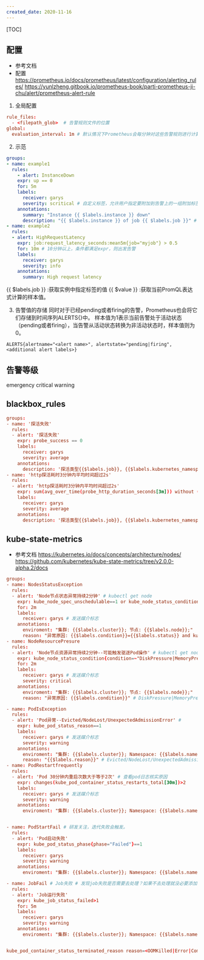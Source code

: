 ```yaml
---
created_date: 2020-11-16
---
```


[TOC]

## 配置
- 参考文档 
- 配置
https://prometheus.io/docs/prometheus/latest/configuration/alerting_rules/
https://yunlzheng.gitbook.io/prometheus-book/parti-prometheus-ji-chu/alert/prometheus-alert-rule
1. 全局配置
```conf
rule_files:
  - <filepath_glob>  # 告警规则文件的位置
global:
  evaluation_interval: 1m # 默认情况下Prometheus会每分钟对这些告警规则进行计算，如果想定义自己的告警计算周期，则可以通过evaluation_interval来覆盖默认的计算周期
```
2. 示范
```yaml
groups:
- name: example1
  rules:
    - alert: InstanceDown
    expr: up == 0
    for: 5m
    labels:
      receiver: garys
      severity: scritical # 自定义标签，允许用户指定要附加到告警上的一组附加标签。
    annotations:
      summary: "Instance {{ $labels.instance }} down"
      description: "{{ $labels.instance }} of job {{ $labels.job }}" # 描述告警的概要信息
- name: example2
  rules:
  - alert: HighRequestLatency
    expr: job:request_latency_seconds:mean5m{job="myjob"} > 0.5
    for: 10m # 10分钟以上，条件都满足expr，则出发告警
    labels:
      receiver: garys
      severity: info
    annotations:
      summary: High request latency
```
{{ $labels.job }} :获取实例中指定标签的值
{{ $value }} :获取当前PromQL表达式计算的样本值。

3. 告警值的存储
同时对于已经pending或者firing的告警，Prometheus也会将它们存储到时间序列ALERTS{}中。
样本值为1表示当前告警处于活动状态（pending或者firing），当告警从活动状态转换为非活动状态时，样本值则为0。
```查询
ALERTS{alertname="<alert name>", alertstate="pending|firing", <additional alert labels>}
```
## 告警等级
emergency
critical
warning
## blackbox_rules
```conf
groups:
- name: '探活失败'
  rules:
  - alert: '探活失败'
    expr: probe_success == 0
    labels:
      receiver: garys
      severity: average
    annotations:
      description: '探活类型{{$labels.job}}, {{$labels.kubernetes_namespace}}/{{$labels.service_name}} {{$labels.instance}}探活失败 '
- name: 'http探活耗时3分钟内平均时间超过2s'
  rules:
  - alert: 'http探活耗时3分钟内平均时间超过2s'
    expr: sum(avg_over_time(probe_http_duration_seconds[3m])) without (phase) > 2
    labels:
      receiver: garys
      severity: average
    annotations:
      description: '探活类型{{$labels.job}}, {{$labels.kubernetes_namespace}}/{{$labels.service_name}} {{$labels.instance}}探活失败 '

```

## kube-state-metrics
- 参考文档
https://kubernetes.io/docs/concepts/architecture/nodes/
https://github.com/kubernetes/kube-state-metrics/tree/v2.0.0-alpha.2/docs
```conf
groups:
- name: NodesStatusException
  rules:
  - alert: 'Node节点状态异常持续2分钟' # kubectl get node
    expr: kube_node_spec_unschedulable==1 or kube_node_status_condition{condition="Ready",status!="true"}==1
    for: 2m
    labels:
      receiver: garys # 发送媒介标志
    annotations:
      enviroment: "集群: {{$labels.cluster}}; 节点: {{$labels.node}};"
      reason: "异常原因: {{$labels.condition}}={{$labels.status}} and kube_node_spec_unschedulable={{$value}}"
- name: NodeResourcePresure
  rules:
  - alert: 'Node节点资源异常持续2分钟--可能触发驱逐Pod操作' # kubectl get node , 登录node核实资源缺失情况
    expr: kube_node_status_condition{condition=~"DiskPressure|MemoryPressure|PIDPressureNetworkUnavailable", status="true"}==1
    for: 2m
    labels:
      receiver: garys # 发送媒介标志
      severity: critical
    annotations:
      enviroment: "集群: {{$labels.cluster}}; 节点: {{$labels.node}};"
      reason: "异常原因: {{$labels.condition}}" # DiskPressure|MemoryPressure|PIDPressureNetworkUnavailable

- name: PodIsException
  rules:
  - alert: 'Pod异常--Evicted/NodeLost/UnexpectedAdmissionError' # 
    expr: kube_pod_status_reason==1
    labels:
      receiver: garys # 发送媒介标志
      severity: warning
    annotations:
      enviroment: "集群: {{$labels.cluster}}; Namespace: {{$labels.namespace}}"
      reason: "{{$labels.reason}}" # Evicted/NodeLost/UnexpectedAdmissionError
- name: PodRestartfrequently 
  rules:
  - alert: 'Pod 30分钟内重启次数大于等于2次' # 查看pod日志核实原因
    expr: changes(kube_pod_container_status_restarts_total[30m])>2
    labels:
      receiver: garys # 发送媒介标志
      severity: warning
    annotations:
      enviroment: "集群: {{$labels.cluster}}; Namespace: {{$labels.namespace}}; Pod: {{$labels.pod}}"


- name: PodStartFail # 研发关注，迭代失败会触发。
  rules:
  - alert: 'Pod启动失败'
    expr: kube_pod_status_phase{phase="Failed"}==1
    labels:
      receiver: garys
      severity: warning
    annotations:
      enviroment: "集群: {{$labels.cluster}}; Namespace: {{$labels.namespace}}"

- name: JobFail # Job失败 # 发现job失败是否需要去处理？如果不去处理就没必要添加告警。
  rules:
  - alert: 'Job运行失败'
    expr: kube_job_status_failed>1
    for: 5m
    labels:
      receiver: garys
      severity: warning
    annotations:
      enviroment: "集群: {{$labels.cluster}}; Namespace: {{$labels.namespace}}"


kube_pod_container_status_terminated_reason reason=<OOMKilled|Error|Completed|ContainerCannotRun|DeadlineExceeded|Evicted>
```

